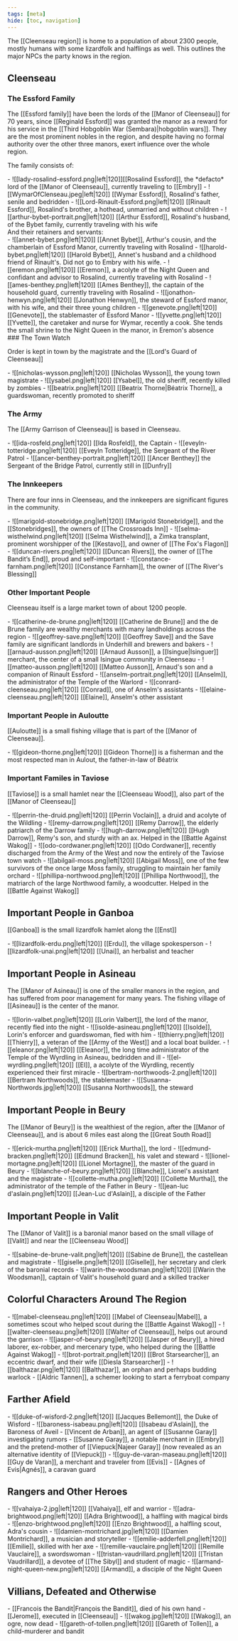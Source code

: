 ```yaml
---
tags: [meta]
hide: [toc, navigation]
---
```

The [[Cleenseau region]] is home to a population of about 2300 people, mostly humans with some lizardfolk and halflings as well. This outlines the major NPCs the party knows in the region.

## Cleenseau

### The Essford Family
The [[Essford family]] have been the lords of the [[Manor of Cleenseau]] for 70 years, since [[Reginald Essford]] was granted the manor as a reward for his service in the [[Third Hobgoblin War (Sembara)|hobgoblin wars]]. They are the most prominent nobles in the region, and despite having no formal authority over the other three manors, exert influence over the whole region.

The family consists of:
<div class="grid cards ext-narrow-margin" markdown>
 - ![[lady-rosalind-essford.png|left|120]][[Rosalind Essford]], the *defacto* lord of the [[Manor of Cleenseau]], currently traveling to [[Embry]]
 - ![[WymarOfClenseau.jpeg|left|120]] [[Wymar Essford]], Rosalind's father, senile and bedridden
 - ![[Lord-Rinault-Essford.png|left|120]] [[Rinault Essford]], Rosalind's brother, a hothead, unmarried and without children
 - ![[arthur-bybet-portrait.png|left|120]] [[Arthur Essford]], Rosalind's husband, of the Bybet family, currently traveling with his wife
</div>
And their retainers and servants:
<div class="grid cards ext-narrow-margin" markdown>
 - ![[annet-bybet.png|left|120]]  [[Annet Bybet]], Arthur's cousin, and the chamberlain of Essford Manor, currently traveling with Rosalind
 - ![[harold-bybet.png|left|120]]  [[Harold Bybet]], Annet's husband and a childhood friend of Rinault's. Did not go to Embry with his wife.
 - ![[eremon.png|left|120]]  [[Eremon]], a acolyte of the Night Queen and confidant and advisor to Rosalind, currently traveling with Rosalind
 - ![[ames-benthey.png|left|120]] [[Ames Benthey]], the captain of the household guard, currently traveling with Rosalind
 - ![[jonathon-henwyn.png|left|120]]  [[Jonathon Henwyn]], the steward of Essford manor, with his wife, and their three young children
 - ![[genevote.png|left|120]]  [[Genevote]], the stablemaster of Essford Manor
 - ![[yvette.png|left|120]]  [[Yvette]], the caretaker and nurse for Wymar, recently a cook. She tends the small shrine to the Night Queen in the manor, in Eremon's absence
</div>
### The Town Watch

Order is kept in town by the magistrate and the [[Lord's Guard of Cleenseau]]
<div class="grid cards ext-narrow-margin" markdown>
 - ![[nicholas-wysson.png|left|120]] [[Nicholas Wysson]], the young town magistrate
 - ![[ysabel.png|left|120]] [[Ysabel]], the old sheriff, recently killed by zombies
 - ![[beatrix.png|left|120]] [[Beatrix Thorne|Béatrix Thorne]], a guardswoman, recently promoted to sheriff
</div>

### The Army
The [[Army Garrison of Cleenseau]] is based in Cleenseau.
<div class="grid cards ext-narrow-margin" markdown>
 - ![[ida-rosfeld.png|left|120]] [[Ida Rosfeld]], the Captain
 - ![[eveyln-totteridge.png|left|120]] [[Eveyln Totteridge]], the Sergeant of the River Patrol
 - ![[ancer-benthey-portrait.png|left|120]] [[Ancer Benthey]] the Sergeant of the Bridge Patrol, currently still in [[Dunfry]]
</div>

### The Innkeepers
There are four inns in Cleenseau, and the innkeepers are significant figures in the community.

<div class="grid cards ext-narrow-margin" markdown>
 - ![[marigold-stonebridge.png|left|120]] [[Marigold Stonebridge]], and the [[Stonebridges]], the owners of [[The Crossroads Inn]]
 - ![[selma-wisthelwind.png|left|120]] [[Selma Wisthelwind]], a Zimka transplant, prominent worshipper of the [[Kestavo]], and owner of [[The Fox's Flagon]]
 - ![[duncan-rivers.png|left|120]] [[Duncan Rivers]], the owner of [[The Bandit’s End]], proud and self-important
 - ![[constance-farnham.png|left|120]] [[Constance Farnham]], the owner of [[The River's Blessing]]
</div>

### Other Important People
Cleenseau itself is a large market town of about 1200 people.

<div class="grid cards ext-narrow-margin" markdown>
 - ![[catherine-de-brune.png|left|120]] [[Catherine de Brune]] and the de Brune family are wealthy merchants with many landholdings across the region
 - ![[geoffrey-save.png|left|120]] [[Geoffrey Save]] and the Save family are significant landlords in Underhill and brewers and bakers
 - ![[arnaud-ausson.png|left|120]] [[Arnaud Ausson]], a [[Isingue|Isinguer]] merchant, the center of a small Isingue community in Cleenseau
 - ![[matteo-ausson.png|left|120]]  [[Matteo Ausson]], Arnaud's son and a companion of Rinault Essford
 - ![[anselm-portrait.png|left|120]] [[Anselm]], the administrator of the Temple of the Warlord 
 - ![[conrard-cleenseau.png|left|120]] [[Conrad]], one of Anselm's assistants
 - ![[elaine-cleenseau.png|left|120]] [[Elaine]], Anselm's other assistant
</div>

### Important People in Auloutte
[[Auloutte]] is a small fishing village that is part of the [[Manor of Cleenseau]].

<div class="grid cards ext-narrow-margin" markdown>
 - ![[gideon-thorne.png|left|120]] [[Gideon Thorne]] is a fisherman and the most respected man in Aulout, the father-in-law of Béatrix
</div>

### Important Familes in Taviose
[[Taviose]] is a small hamlet near the [[Cleenseau Wood]], also part of the [[Manor of Cleenseau]]

<div class="grid cards ext-narrow-margin" markdown>
 - ![[perrin-the-druid.png|left|120]] [[Perrin Voclain]], a druid and acolyte of the Wildling
 - ![[remy-darrow.png|left|120]] [[Remy Darrow]], the elderly patriarch of the Darrow family
 - ![[hugh-darrow.png|left|120]] [[Hugh Darrow]], Remy's son, and sturdy with an ax. Helped in the [[Battle Against Wakog]]
 - ![[odo-cordwaner.png|left|120]] [[Odo Cordwaner]], recently discharged from the Army of the West and now the entirely of the Taviose town watch
 - ![[abilgail-moss.png|left|120]] [[Abigail Moss]], one of the few survivors of the once large Moss family, struggling to maintain her family orchard
 - ![[phillipa-northwood.png|left|120]] [[Phillipa Northwood]], the matriarch of the large Northwood family, a woodcutter. Helped in the [[Battle Against Wakog]]
</div>

## Important People in Ganboa
[[Ganboa]] is the small lizardfolk hamlet along the [[Enst]]

<div class="grid cards ext-narrow-margin" markdown>
 - ![[lizardfolk-erdu.png|left|120]] [[Erdu]], the village spokesperson
 - ![[lizardfolk-unai.png|left|120]] [[Unai]], an herbalist and teacher
</div>

## Important People in Asineau
The [[Manor of Asineau]] is one of the smaller manors in the region, and has suffered from poor management for many years. The fishing village of [[Asineau]] is the center of the manor.

<div class="grid cards ext-narrow-margin" markdown>
 - ![[lorin-valbet.png|left|120]] [[Lorin Valbert]], the lord of the manor, recently fled into the night
 - ![[isolde-asineau.png|left|120]] [[Isolde]], Lorin's enforcer and guardswoman, fled with him
 - ![[thierry.png|left|120]] [[Thierry]], a veteran of the [[Army of the West]] and a local boat builder. 
 - ![[eleanor.png|left|120]] [[Eleanor]], the long time administrator of the Temple of the Wyrdling in Asineau, bedridden and ill
 - ![[el-wyrdling.png|left|120]] [[El]], a acolyte of the Wyrdling, recently experienced their first miracle
 - ![[bertram-northwoods-2.png|left|120]] [[Bertram Northwoods]], the stablemaster
 - ![[Susanna-Northwords.jpg|left|120]] [[Susanna Northwoods]], the steward
</div>

## Important People in Beury
The [[Manor of Beury]] is the wealthiest of the region, after the [[Manor of Cleenseau]], and is about 6 miles east along the [[Great South Road]]

<div class="grid cards ext-narrow-margin" markdown>
 - ![[erick-murtha.png|left|120]] [[Erick Murtha]], the lord
 - ![[edmund-bracken.png|left|120]] [[Edmund Bracken]], his valet and steward
 - ![[lionel-mortagne.png|left|120]] [[Lionel Mortagne]], the master of the guard in Beury
 - ![[blanche-of-beury.png|left|120]] [[Blanche]], Lionel's assistant and the magistrate
 - ![[collette-mutha.png|left|120]] [[Collette Murtha]], the administrator of the temple of the Father in Beury
 - ![[jean-luc d'aslain.png|left|120]] [[Jean-Luc d'Aslain]], a disciple of the Father
</div>

## Important People in Valit
The [[Manor of Valit]] is a baronial manor based on the small village of [[Valit]] and near the [[Cleenseau Wood]]

<div class="grid cards ext-narrow-margin" markdown>
 - ![[sabine-de-brune-valit.png|left|120]] [[Sabine de Brune]], the castellean and magistrate
 - ![[giselle.png|left|120]] [[Giselle]], her secretary and clerk of the baronial records 
 - ![[warin-the-woodsman.png|left|120]] [[Warin the Woodsman]], captain of Valit's household guard and a skilled tracker
</div>

## Colorful Characters Around The Region

<div class="grid cards ext-narrow-margin" markdown>
 - ![[mabel-cleenseau.png|left|120]] [[Mabel of Cleenseau|Mabel]], a sometimes scout who helped scout during the [[Battle Against Wakog]]
 - ![[walter-cleenseau.png|left|120]] [[Walter of Cleenseau]], helps out around the garrison
 - ![[jasper-of-beury.png|left|120]] [[Jasper of Beury]], a hired laborer, ex-robber, and mercenary type, who helped during the [[Battle Against Wakog]]
 - ![[brot-portrait.png|left|120]] [[Brot Starsearcher]], an eccentric dwarf, and their wife [[Diesla Starsearcher]]
 - ![[balthazar.png|left|120]] [[Balthazar]], an orphan and perhaps budding warlock
 - [[Aldric Tannen]], a schemer looking to start a ferryboat company
</div>

## Farther Afield
<div class="grid cards ext-narrow-margin" markdown>
 - ![[duke-of-wisford-2.png|left|120]] [[Jacques Bellemont]], the Duke of Wisford
 - ![[baroness-isabeau.png|left|120]] [[Isabeau d'Aslain]], the Baroness of Aveil
 - [[Vincent de Arban]], an agent of [[Susanne Garay]] investigating rumors
 - [[Susanne Garay]], a notable merchant in [[Embry]] and the pretend-mother of [[Viepuck|Najeer Garay]] (now revealed as an alternative identity of [[Viepuck]])
 - ![[guy-de-varan-maseau.png|left|120]] [[Guy de Varan]], a merchant and traveler from [[Evis]]
 - [[Agnes of Evis|Agnés]], a caravan guard
</div>

## Rangers and Other Heroes
<div class="grid cards ext-narrow-margin" markdown>
 - ![[vahaiya-2.jpg|left|120]] [[Vahaiya]], elf and warrior
 - ![[adra-brightwood.png|left|120]] [[Adra Brightwood]], a halfling with magical birds
 - ![[enzo-brightwood.png|left|120]] [[Enzo Brightwood]], a halfling scout, Adra's cousin
 - ![[damien-montrichard.jpg|left|120]] [[Damien Montrichard]], a musician and storyteller
 - ![[emilie-adderfell.png|left|120]] [[Emilie]], skilled with her axe
 - ![[remille-vauclaire.png|left|120]] [[Remille Vauclaire]], a swordswoman
 - ![[tristan-vaudrillard.png|left|120]] [[Tristan Vaudrillard]], a devotee of [[The Sibyl]] and student of magic
 - ![[armand-night-queen-new.png|left|120]] [[Armand]], a disciple of the Night Queen
</div>

## Villians, Defeated and Otherwise
<div class="grid cards ext-narrow-margin" markdown>
  - [[Francois the Bandit|François the Bandit]], died of his own hand
  - [[Jerome]], executed in [[Cleenseau]]
  - ![[wakog.jpg|left|120]] [[Wakog]], an ogre, now dead
  - ![[gareth-of-tollen.png|left|120]] [[Gareth of Tollen]], a child-murderer and bandit
</div>
